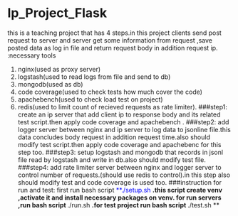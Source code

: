 # Ip_Project_Flask<br/>
‫
‫this is a teaching project that has 4 steps.in this project clients send post request to server and server get some information from request ,save posted
data as log in file and return request body in addition request ip.
necessary tools:
1. nginx(used as proxy server)
2. logstash(used to read logs from file and send to db)
3. mongodb(used as db)
4. code coverage(used to check tests how much cover the code)
5. apachebench(used to check load test on project)
6. redis(used to limit count of recieved requests as rate limiter).
###step1:
 create an ip server that add client ip to response body and its related test script.then apply code coverage and apachebench .
###step2:
 add logger server between nginx and ip server to log data to jsonline file.this data concludes body request in addition request time.also should modify
 test script.then apply code coverage and apachebenc for this step too.
###step3:
 setup logstash and mongodb that records in jsonl file read by logstash and write in db.also should modify test file.
###step4:
 add rate limiter server between nginx and logger server to control number of requests.(should use redis to control).in this step also should modify test
 and code coverage is used too.
###instruction for run and test:
first run bash script  <span style="color:blue">**./setup.sh **</span>.this script create venv ,activate it and install necessary packages on venv.
 for run servers ,run bash script  <span style="color:blue">**./run.sh **</span>.for test project run bash script  <span style="color:blue">**./test.sh **</span>
